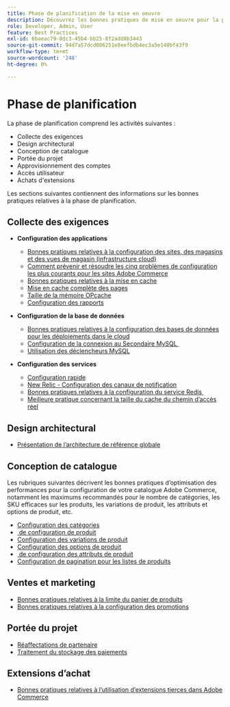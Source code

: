 ```yaml
---
title: Phase de planification de la mise en oeuvre
description: Découvrez les bonnes pratiques de mise en oeuvre pour la phase de planification des projets Adobe Commerce.
role: Developer, Admin, User
feature: Best Practices
exl-id: 6baeac79-8dc3-45b4-bb25-8f2add8b3443
source-git-commit: 94d7a57dcd006251e8eefbdb4ec3a5e140bf43f9
workflow-type: tm+mt
source-wordcount: '248'
ht-degree: 0%

---
```


# Phase de planification

La phase de planification comprend les activités suivantes :

- Collecte des exigences
- Design architectural
- Conception de catalogue
- Portée du projet
- Approvisionnement des comptes
- Accès utilisateur
- Achats d&#39;extensions

Les sections suivantes contiennent des informations sur les bonnes pratiques relatives à la phase de planification.

## Collecte des exigences

- **Configuration des applications**
   - [Bonnes pratiques relatives à la configuration des sites, des magasins et des vues de magasin (infrastructure cloud)](sites-stores-store-views.md)
   - [Comment prévenir et résoudre les cinq problèmes de configuration les plus courants pour les sites Adobe Commerce](https://business.adobe.com/blog/how-to/usual-suspects-five-configuration-fixes-maximize-your-peak-sales)
   - [Bonnes pratiques relatives à la mise en cache](https://docs.magento.com/user-guide/system/cache-management.html#best-practices-for-caching)
   - [Mise en cache complète des pages](https://developer.adobe.com/commerce/php/development/cache/page/public-content/)
   - [Taille de la mémoire OPcache](opcache-memory-size.md)
   - [Configuration des rapports](reporting-configuration.md)

- **Configuration de la base de données**
   - [Bonnes pratiques relatives à la configuration des bases de données pour les déploiements dans le cloud &#x200B;](database-on-cloud.md)
   - [Configuration de la connexion au Secondaire MySQL &#x200B;](configure-mysql-slave-connection-on-cloud.md)
   - [Utilisation des déclencheurs MySQL](mysql-triggers-usage.md)

- **Configuration des services**
   - [Configuration rapide](https://devdocs.magento.com/cloud/cdn/configure-fastly.html)
   - [New Relic - Configuration des canaux de notification](https://devdocs.magento.com/cloud/project/new-relic.html#configure-notification-channels)
   - [Bonnes pratiques relatives à la configuration du service Redis &#x200B;](redis-service-configuration.md)
   - [Meilleure pratique concernant la taille du cache du chemin d’accès réel](realpath-cache-size.md)

## **Design architectural**

<!--Asset not yet integrated
- [GRA Architecture examples](https://wiki.corp.adobe.com/x/kD4ykw)
-->
- [Présentation de l’architecture de référence globale](../../../implementation-playbook/architecture/global-reference.md)

## **Conception de catalogue**

Les rubriques suivantes décrivent les bonnes pratiques d’optimisation des performances pour la configuration de votre catalogue Adobe Commerce, notamment les maximums recommandés pour le nombre de catégories, les SKU efficaces sur les produits, les variations de produit, les attributs et options de produit, etc.

- [Configuration des catégories](category-limits.md)
- [&#x200B; de configuration de produit](product-sku-limits.md)
- [Configuration des variations de produit](product-variations.md)
- [Configuration des options de produit](product-options.md)
- [&#x200B; de configuration des attributs de produit](product-attributes-and-options.md)
- [Configuration de pagination pour les listes de produits](product-listing-pagination.md)

## **Ventes et marketing**

- [Bonnes pratiques relatives à la limite du panier de produits](product-cart.md)
- [Bonnes pratiques relatives à la configuration des promotions](product-cart-promotions.md)

## **Portée du projet**

- [Réaffectations de partenaire](partner-escalation.md)
- [Traitement du stockage des paiements](payment-processing-storage.md)

## **Extensions d’achat**

- [Bonnes pratiques relatives à l’utilisation d’extensions tierces dans Adobe Commerce](extensions.md)
